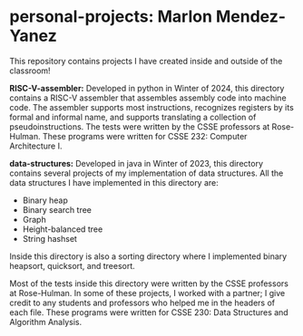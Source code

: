 # personal-projects: Marlon Mendez-Yanez
This repository contains projects I have created inside and outside of the classroom!

**RISC-V-assembler:** Developed in python in Winter of 2024, this directory contains a RISC-V assembler that assembles assembly code into machine code.
The assembler supports most instructions, recognizes registers by its formal and informal name, and supports translating a collection of pseudoinstructions.
The tests were written by the CSSE professors at Rose-Hulman. These programs were written for CSSE 232: Computer Architecture I.

**data-structures:** Developed in java in Winter of 2023, this directory contains several projects of my implementation of data structures. All the data structures
I have implemented in this directory are:
* Binary heap
* Binary search tree
* Graph
* Height-balanced tree
* String hashset

Inside this directory is also a sorting directory where I implemented binary heapsort, quicksort, and treesort. 

Most of the tests inside this directory were written by the CSSE professors at Rose-Hulman. In some of these projects, I worked with a partner; I give credit to any 
students and professors who helped me in the headers of each file. These programs were written for CSSE 230: Data Structures and Algorithm Analysis.
